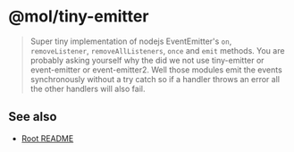 # @mol/tiny-emitter

> Super tiny implementation of nodejs EventEmitter's `on`, `removeListener`, `removeAllListeners`, `once` and `emit` methods.
  You are probably asking yourself why the did we not use tiny-emitter or
  event-emitter or event-emitter2. Well those modules emit the events synchronously
  without a try catch so if a handler throws an error all the other handlers will also fail.

## See also
* [Root README](../../README.md)